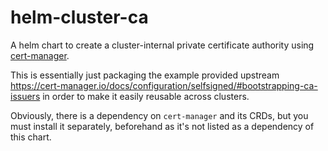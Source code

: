# helm-cluster-ca

A helm chart to create a cluster-internal private certificate authority using
[cert-manager](https://cert-manager.io).

This is essentially just packaging the example provided upstream
https://cert-manager.io/docs/configuration/selfsigned/#bootstrapping-ca-issuers
in order to make it easily reusable across clusters.

Obviously, there is a dependency on `cert-manager` and its CRDs, but you must
install it separately, beforehand as it's not listed as a dependency of this
chart.
